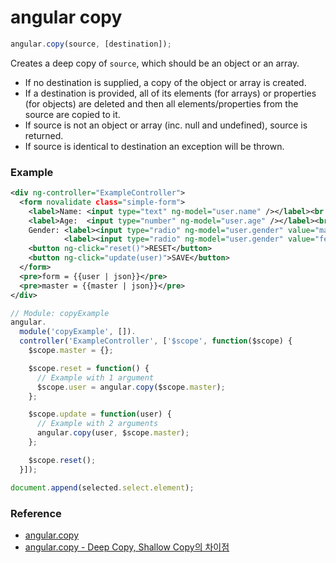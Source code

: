 # angular copy

```javascript
angular.copy(source, [destination]);
```

Creates a deep copy of `source`, which should be an object or an array.

* If no destination is supplied, a copy of the object or array is created.
* If a destination is provided, all of its elements (for arrays) or properties (for objects) are deleted and then all elements/properties from the source are copied to it.
* If source is not an object or array (inc. null and undefined), source is returned.
* If source is identical to destination an exception will be thrown.

### Example

```xml
<div ng-controller="ExampleController">
  <form novalidate class="simple-form">
    <label>Name: <input type="text" ng-model="user.name" /></label><br />
    <label>Age:  <input type="number" ng-model="user.age" /></label><br />
    Gender: <label><input type="radio" ng-model="user.gender" value="male" />male</label>
            <label><input type="radio" ng-model="user.gender" value="female" />female</label><br />
    <button ng-click="reset()">RESET</button>
    <button ng-click="update(user)">SAVE</button>
  </form>
  <pre>form = {{user | json}}</pre>
  <pre>master = {{master | json}}</pre>
</div>
```

```javascript
// Module: copyExample
angular.
  module('copyExample', []).
  controller('ExampleController', ['$scope', function($scope) {
    $scope.master = {};

    $scope.reset = function() {
      // Example with 1 argument
      $scope.user = angular.copy($scope.master);
    };

    $scope.update = function(user) {
      // Example with 2 arguments
      angular.copy(user, $scope.master);
    };

    $scope.reset();
  }]);

```

```javascript
document.append(selected.select.element);
```

### Reference

* [angular.copy](https://docs.angularjs.org/api/ng/function/angular.copy)
* [angular.copy - Deep Copy, Shallow Copy의 차이점](http://programmingsummaries.tistory.com/335)